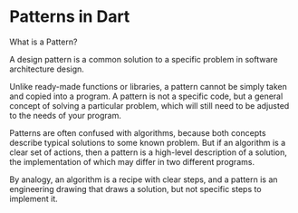 # Patterns in Dart

What is a Pattern?

A design pattern is a common solution to a specific problem in software architecture design.

Unlike ready-made functions or libraries, a pattern cannot be simply taken and copied into a program. A pattern is not a specific code, but a general concept of solving a particular problem, which will still need to be adjusted to the needs of your program.

Patterns are often confused with algorithms, because both concepts describe typical solutions to some known problem. But if an algorithm is a clear set of actions, then a pattern is a high-level description of a solution, the implementation of which may differ in two different programs.

By analogy, an algorithm is a recipe with clear steps, and a pattern is an engineering drawing that draws a solution, but not specific steps to implement it.
